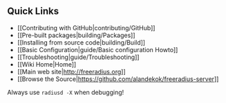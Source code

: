 ## Quick Links
* [[Contributing with GitHub|contributing/GitHub]]
* [[Pre-built packages|building/Packages]]
* [[Installing from source code|building/Build]]
* [[Basic Configuration|guide/Basic configuration Howto]]
* [[Troubleshooting|guide/Troubleshooting]]
* [[Wiki Home|Home]]
* [[Main web site|http://freeradius.org]]
* [[Browse the Source|https://github.com/alandekok/freeradius-server]]

Always use ``radiusd -X`` when debugging!
